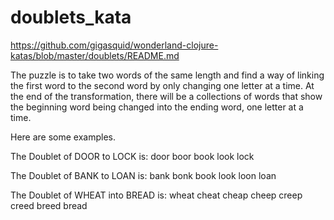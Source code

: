 # doublets_kata
https://github.com/gigasquid/wonderland-clojure-katas/blob/master/doublets/README.md

The puzzle is to take two words of the same length and find a way of linking the first word to the second word by only changing one letter at a time. At the end of the transformation, there will be a collections of words that show the beginning word being changed into the ending word, one letter at a time.

Here are some examples.

The Doublet of DOOR to LOCK is:
door
boor
book
look
lock

The Doublet of BANK to LOAN is:
bank
bonk
book
look
loon
loan

The Doublet of WHEAT into BREAD is:
wheat
cheat
cheap
cheep
creep
creed
breed
bread